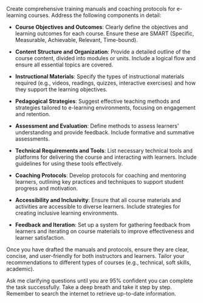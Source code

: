 Create comprehensive training manuals and coaching protocols for e-learning courses. Address the following components in detail:

- **Course Objectives and Outcomes**: Clearly define the objectives and learning outcomes for each course. Ensure these are SMART (Specific, Measurable, Achievable, Relevant, Time-bound).
  
- **Content Structure and Organization**: Provide a detailed outline of the course content, divided into modules or units. Include a logical flow and ensure all essential topics are covered.

- **Instructional Materials**: Specify the types of instructional materials required (e.g., videos, readings, quizzes, interactive exercises) and how they support the learning objectives.

- **Pedagogical Strategies**: Suggest effective teaching methods and strategies tailored to e-learning environments, focusing on engagement and retention.

- **Assessment and Evaluation**: Define methods to assess learners' understanding and provide feedback. Include formative and summative assessments.

- **Technical Requirements and Tools**: List necessary technical tools and platforms for delivering the course and interacting with learners. Include guidelines for using these tools effectively.

- **Coaching Protocols**: Develop protocols for coaching and mentoring learners, outlining key practices and techniques to support student progress and motivation.

- **Accessibility and Inclusivity**: Ensure that all course materials and activities are accessible to diverse learners. Include strategies for creating inclusive learning environments.

- **Feedback and Iteration**: Set up a system for gathering feedback from learners and iterating on course materials to improve effectiveness and learner satisfaction.

Once you have drafted the manuals and protocols, ensure they are clear, concise, and user-friendly for both instructors and learners. Tailor your recommendations to different types of courses (e.g., technical, soft skills, academic).

Ask me clarifying questions until you are 95% confident you can complete the task successfully. Take a deep breath and take it step by step. Remember to search the internet to retrieve up-to-date information.